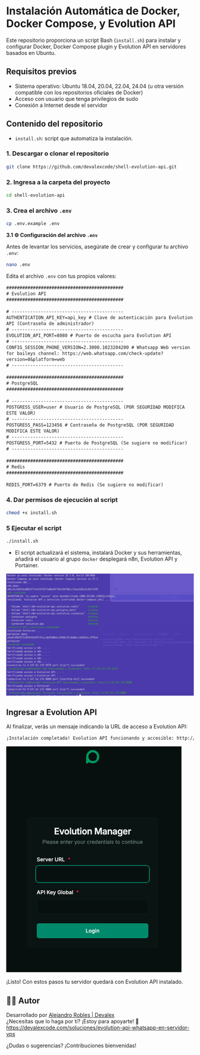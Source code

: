 # Instalación Automática de Docker, Docker Compose, y Evolution API

Este repositorio proporciona un script Bash (`install.sh`) para instalar y configurar Docker, Docker Compose plugin y Evolution API en servidores basados en Ubuntu.

## Requisitos previos

- Sistema operativo: Ubuntu 18.04, 20.04, 22.04, 24.04 (u otra versión compatible con los repositorios oficiales de Docker)
- Acceso con usuario que tenga privilegios de sudo
- Conexión a Internet desde el servidor

## Contenido del repositorio

- `install.sh`: script que automatiza la instalación.

### 1. Descargar o clonar el repositorio

```bash
git clone https://github.com/devalexcode/shell-evolution-api.git
```

### 2. Ingresa a la carpeta del proyecto

```bash
cd shell-evolution-api
```

### 3. Crea el archivo `.env`

```bash
cp .env.example .env
```

**3.1 ⚙️ Configuración del archivo `.env`**

Antes de levantar los servicios, asegúrate de crear y configurar tu archivo `.env`:

```bash
nano .env
```

Edita el archivo `.env` con tus propios valores:

```dotenv
############################################
# Evolution API
############################################

# ------------------------------------------
AUTHENTICATION_API_KEY=api_key # Clave de autenticación para Evolution API (Contraseña de administrador)
# ------------------------------------------
EVOLUTION_API_PORT=8080 # Puerto de escucha para Evolution API
# ------------------------------------------
CONFIG_SESSION_PHONE_VERSION=2.3000.1023204200 # Whatsapp Web version for baileys channel: https://web.whatsapp.com/check-update?version=0&platform=web
# ------------------------------------------

############################################
# PostgreSQL
############################################

# ------------------------------------------
POSTGRESS_USER=user # Usuario de PostgreSQL (POR SEGURIDAD MODIFICA ESTE VALOR)
# ------------------------------------------
POSTGRESS_PASS=123456 # Contraseña de PostgreSQL (POR SEGURIDAD MODIFICA ESTE VALOR)
# ------------------------------------------
POSTGRESS_PORT=5432 # Puerto de PostgreSQL (Se sugiere no modificar)
# ------------------------------------------

############################################
# Redis
############################################

REDIS_PORT=6379 # Puerto de Redis (Se sugiere no modificar)
```

### 4. Dar permisos de ejecución al script

```bash
chmod +x install.sh
```

### 5 Ejecutar el script

```bash
./install.sh
```

- El script actualizará el sistema, instalará Docker y sus herramientas, añadirá el usuario al grupo `docker` desplegará n8n, Evolution API y Portainer.

![Shell instalacion](docs/shell.png)

## Ingresar a Evolution API

Al finalizar, verás un mensaje indicando la URL de acceso a Evolution API:

```bash
¡Instalación completada! Evolution API funcionando y accesible: http://<IP_DEL_SERVIDOR>:EVOLUTION_API_PORT/manager
```

![Login Evolution API](docs/Evolution-API-login.png)

¡Listo! Con estos pasos tu servidor quedará con Evolution API instalado.

## 👨‍💻 Autor

Desarrollado por [Alejandro Robles | Devalex ](http://devalexcode.com)  
¿Necesitas que lo haga por ti? ¡Estoy para apoyarte! 🤝 https://devalexcode.com/soluciones/evolution-api-whatsapp-en-servidor-vps

¿Dudas o sugerencias? ¡Contribuciones bienvenidas!
